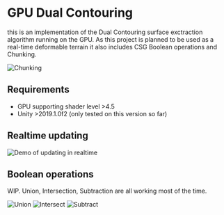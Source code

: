 # GPU Dual Contouring

this is an implementation of the Dual Contouring surface exctraction algorithm running on the GPU. As this project is planned to be used as a real-time deformable terrain it also includes CSG Boolean operations and Chunking.

![Chunking](../assets/chunking.jpg)

## Requirements

- GPU supporting shader level >4.5
- Unity >2019.1.0f2 (only tested on this version so far)

## Realtime updating
![Demo of updating in realtime](../assets/realtime.gif?raw=true)


## Boolean operations

WIP. Union, Intersection, Subtraction are all working most of the time.

![Union](../assets/union.png)
![Intersect](../assets/intersect.png)
![Subtract](../assets/subtract.png)

